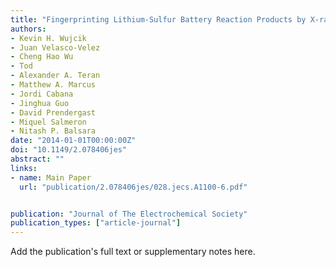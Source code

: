 ```yaml
---
title: "Fingerprinting Lithium-Sulfur Battery Reaction Products by X-ray Absorption Spectroscopy"
authors:
- Kevin H. Wujcik
- Juan Velasco-Velez
- Cheng Hao Wu
- Tod
- Alexander A. Teran
- Matthew A. Marcus
- Jordi Cabana
- Jinghua Guo
- David Prendergast
- Miquel Salmeron
- Nitash P. Balsara
date: "2014-01-01T00:00:00Z"
doi: "10.1149/2.078406jes"
abstract: ""
links:
- name: Main Paper
  url: "publication/2.078406jes/028.jecs.A1100-6.pdf" 


publication: "Journal of The Electrochemical Society"
publication_types: ["article-journal"]
---
```


Add the publication's full text or supplementary notes here.
